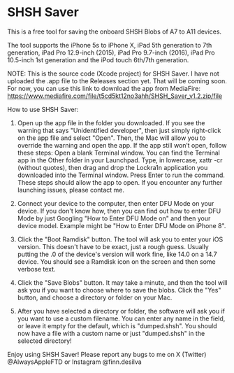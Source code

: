 # SHSH Saver
This is a free tool for saving the onboard SHSH Blobs of A7 to A11 devices. 

The tool supports the iPhone 5s to iPhone X, iPad 5th generation to 7th generation, iPad Pro 12.9-inch (2015), iPad Pro 9.7-inch (2016), iPad Pro 10.5-inch 1st generation and the iPod touch 6th/7th generation.

NOTE: This is the source code (Xcode project) for SHSH Saver. I have not uploaded the .app file to the Releases section yet. That will be coming soon.
For now, you can use this link to download the app from MediaFire: https://www.mediafire.com/file/t5cd5kt12no3ahh/SHSH_Saver_v1.2.zip/file

How to use SHSH Saver:

1. Open up the app file in the folder you downloaded. If you see the warning that says "Unidentified developer", then just simply right-click on the app file and select "Open". Then, the Mac will allow you to override the warning and open the app.
If the app still won’t open, follow these steps:
   Open a blank Terminal window. You can find the Terminal app in the Other folder in your Launchpad.
   Type, in lowercase, xattr -cr (without quotes), then drag and drop the Lockra1n application you downloaded into the Terminal window.
   Press Enter to run the command.
These steps should allow the app to open. If you encounter any further launching issues, please contact me.

3. Connect your device to the computer, then enter DFU Mode on your device. If you don't know how, then you can find out how to enter DFU Mode by just Googling "How to Enter DFU Mode on" and then your device model. Example might be "How to Enter DFU Mode on iPhone 8".
4. Click the "Boot Ramdisk" button. The tool will ask you to enter your iOS version. This doesn't have to be exact, just a rough guess. Usually putting the .0 of the device's version will work fine, like 14.0 on a 14.7 device. You should see a Ramdisk icon on the screen and then some verbose text.
5. Click the "Save Blobs" button. It may take a minute, and then the tool will ask you if you want to choose where to save the blobs. Click the "Yes" button, and choose a directory or folder on your Mac.
6. After you have selected a directory or folder, the software will ask you if you want to use a custom filename. You can enter any name in the field, or leave it empty for the default, which is "dumped.shsh".
You should now have a file with a custom name or just "dumped.shsh" in the selected directory!

Enjoy using SHSH Saver!
Please report any bugs to me on X (Twitter) @AlwaysAppleFTD or Instagram @finn.desilva
